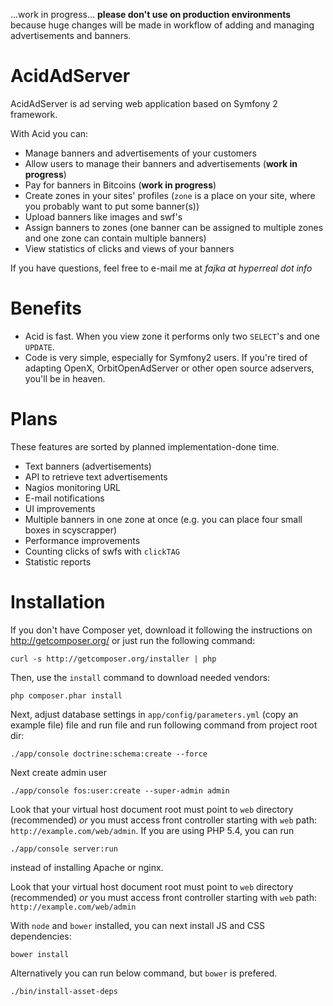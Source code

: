 ...work in progress... **please don't use on production environments** because huge changes will be made in workflow of
adding and managing advertisements and banners.

# AcidAdServer

AcidAdServer is ad serving web application based on Symfony 2 framework.

With Acid you can:

 * Manage banners and advertisements of your customers
 * Allow users to manage their banners and advertisements (**work in progress**)
 * Pay for banners in Bitcoins (**work in progress**)
 * Create zones in your sites' profiles (`zone` is a place on your site, where you probably want to put some banner(s))
 * Upload banners like images and swf's
 * Assign banners to zones (one banner can be assigned to multiple zones and one zone can contain multiple banners)
 * View statistics of clicks and views of your banners

If you have questions, feel free to e-mail me at *fajka at hyperreal dot info*

# Benefits

 * Acid is fast. When you view zone it performs only two `SELECT`'s and one `UPDATE`.
 * Code is very simple, especially for Symfony2 users. If you're tired of adapting OpenX, OrbitOpenAdServer or other
   open source adservers, you'll be in heaven.

# Plans

These features are sorted by planned implementation-done time.

 * Text banners (advertisements)
 * API to retrieve text advertisements
 * Nagios monitoring URL
 * E-mail notifications
 * UI improvements
 * Multiple banners in one zone at once (e.g. you can place 
   four small boxes in scyscrapper)
 * Performance improvements
 * Counting clicks of swfs with `clickTAG`
 * Statistic reports

# Installation

If you don't have Composer yet, download it following the 
instructions on http://getcomposer.org/ or just run the 
following command:

    curl -s http://getcomposer.org/installer | php

Then, use the `install` command to download needed vendors:

    php composer.phar install

Next, adjust database settings in `app/config/parameters.yml` (copy an example file) file and run
file and run following command from project root dir:

    ./app/console doctrine:schema:create --force
    
Next create admin user
    
    ./app/console fos:user:create --super-admin admin

Look that your virtual host document root must point to `web` directory (recommended) *or* you must access front
controller starting with `web` path: `http://example.com/web/admin`. If you are using PHP 5.4, you can run

    ./app/console server:run
   
instead of installing Apache or nginx.

Look that your virtual host document root must point to `web`
directory (recommended) *or* you must access front controller 
starting with `web` path: `http://example.com/web/admin`

With `node` and `bower` installed, you can next install JS and CSS
dependencies:

    bower install

Alternatively you can run below command, but `bower` is prefered.

    ./bin/install-asset-deps
